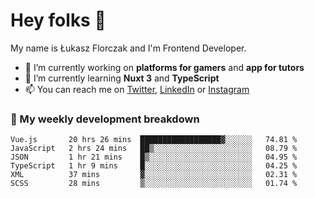 # Hey folks 👋

My name is Łukasz Florczak and I'm Frontend Developer. 

- 🔭 I’m currently working on **platforms for gamers** and **app for tutors**
- 🌱 I’m currently learning **Nuxt 3** and **TypeScript**
- 📫 You can reach me on [Twitter](https://twitter.com/lukaszflorczak), [LinkedIn](https://pl.linkedin.com/in/lukasz-florczak) or [Instagram](https://instagram.com/lukaszflorczak)


### 🧮 My weekly development breakdown

<!--START_SECTION:waka-->

```text
Vue.js       20 hrs 26 mins  ██████████████████▓░░░░░░   74.81 %
JavaScript   2 hrs 24 mins   ██▒░░░░░░░░░░░░░░░░░░░░░░   08.79 %
JSON         1 hr 21 mins    █▒░░░░░░░░░░░░░░░░░░░░░░░   04.95 %
TypeScript   1 hr 9 mins     █░░░░░░░░░░░░░░░░░░░░░░░░   04.25 %
XML          37 mins         ▓░░░░░░░░░░░░░░░░░░░░░░░░   02.31 %
SCSS         28 mins         ▒░░░░░░░░░░░░░░░░░░░░░░░░   01.74 %
```

<!--END_SECTION:waka-->

<!--
**lukaszflorczak/lukaszflorczak** is a ✨ _special_ ✨ repository because its `README.md` (this file) appears on your GitHub profile.

Here are some ideas to get you started:

- 🔭 I’m currently working on ...
- 🌱 I’m currently learning ...
- 👯 I’m looking to collaborate on ...
- 🤔 I’m looking for help with ...
- 💬 Ask me about ...
- 📫 How to reach me: ...
- 😄 Pronouns: ...
- ⚡ Fun fact: ...
-->
